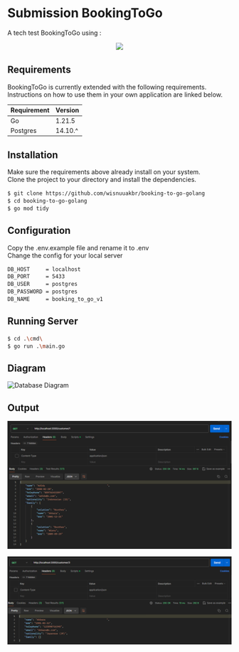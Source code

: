# Submission BookingToGo

A tech test BookingToGo using :

<p align="center"><a href="https://go.dev" target="_blank"><img src="https://go.dev/blog/go-brand/Go-Logo/SVG/Go-Logo_Blue.svg" width="400"></a></p>

## Requirements

BookingToGo is currently extended with the following requirements.  
Instructions on how to use them in your own application are linked below.

| Requirement | Version |
| ----------- | ------- |
| Go          | 1.21.5  |
| Postgres    | 14.10.^ |

## Installation

Make sure the requirements above already install on your system.  
Clone the project to your directory and install the dependencies.

```bash
$ git clone https://github.com/wisnuuakbr/booking-to-go-golang
$ cd booking-to-go-golang
$ go mod tidy
```

## Configuration

Copy the .env.example file and rename it to .env  
Change the config for your local server

```bash
DB_HOST     = localhost
DB_PORT     = 5433
DB_USER     = postgres
DB_PASSWORD = postgres
DB_NAME     = booking_to_go_v1
```

## Running Server

```bash
$ cd .\cmd\
$ go run .\main.go
```

## Diagram

![Database Diagram](docs/schema_db)

## Output

![Output With Family List](docs/output_1.png)

![Output Without Family List](docs/output_2.png)
